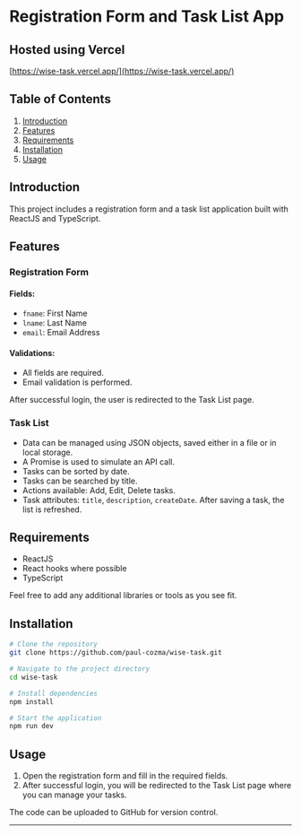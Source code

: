 # Registration Form and Task List App

## Hosted using Vercel

[https://wise-task.vercel.app/](https://wise-task.vercel.app/)

## Table of Contents

1. [Introduction](#introduction)
2. [Features](#features)
3. [Requirements](#requirements)
4. [Installation](#installation)
5. [Usage](#usage)

## Introduction

This project includes a registration form and a task list application built with ReactJS and TypeScript.

## Features

### Registration Form

#### Fields:

- `fname`: First Name
- `lname`: Last Name
- `email`: Email Address

#### Validations:

- All fields are required.
- Email validation is performed.

After successful login, the user is redirected to the Task List page.

### Task List

- Data can be managed using JSON objects, saved either in a file or in local storage.
- A Promise is used to simulate an API call.
- Tasks can be sorted by date.
- Tasks can be searched by title.
- Actions available: Add, Edit, Delete tasks.
- Task attributes: `title`, `description`, `createDate`. After saving a task, the list is refreshed.

## Requirements

- ReactJS
- React hooks where possible
- TypeScript

Feel free to add any additional libraries or tools as you see fit.

## Installation

```bash
# Clone the repository
git clone https://github.com/paul-cozma/wise-task.git

# Navigate to the project directory
cd wise-task

# Install dependencies
npm install

# Start the application
npm run dev
```

## Usage

1. Open the registration form and fill in the required fields.
2. After successful login, you will be redirected to the Task List page where you can manage your tasks.

The code can be uploaded to GitHub for version control.

---
